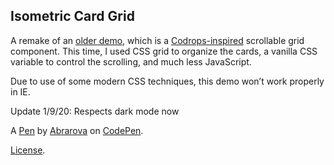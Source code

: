 Isometric Card Grid
-------------------
A remake of an [older demo](https://codepen.io/jkantner/details/xOxxXV/), which is a [Codrops-inspired](https://tympanus.net/Development/IsometricGrids/index.html) scrollable grid component. This time, I used CSS grid to organize the cards, a vanilla CSS variable to control the scrolling, and much less JavaScript.

Due to use of some modern CSS techniques, this demo won’t work properly in IE.

Update 1/9/20: Respects dark mode now

A [Pen](https://codepen.io/abrarova/pen/bGxzgON) by [Abrarova](https://codepen.io/abrarova) on [CodePen](https://codepen.io).

[License](https://codepen.io/license/pen/bGxzgON).